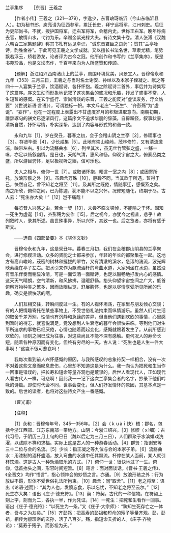 兰亭集序
　　［东晋］王羲之

　　【作者小传】王羲之（321—379），字逸少，东晋琅玡临沂（今山东临沂县人）。初为秘书郎，庾亮请为征西参军，累迁长史，拜宁远将军，江州刺史。后征为吏部尚书，不就，授护国将军，迁右军将军，会稽内史。世称王右军。晚年称病去官，放情山水，弋钓为乐。卒赠金紫光禄大夫。有诗文集十卷。清人张溥《汉魏六朝百三家集题辞》称其书札有远见卓识，“诚东晋君臣之良药”；赞其“兰亭咏诗，韵胜金谷”。于此可见王羲之文学成就。又以擅长书法名世，草隶尤精，笔势飘若浮云，矫若游龙，论者评为古今之冠。他所创作和书写的《兰亭集序》，既是书苑珍品，也是文坛杰作，千百年来向为人所盛赞和传颂。　　

　　【题解】浙江绍兴西南渚山上的兰亭，周围环境优美，风景宜人。晋穆帝永和九年（353）三月三日，王羲之与当时名士谢安、孙绰以及本家子侄凝之、献之等四十一人宴集于兰亭，饮酒赋诗，各抒怀抱。羲之除赋诗二首外，事后并为诗集写了这篇序。序文生动而形象地记叙了这次集会的盛况和乐趣，抒发了盛事不常、人生短暂的感慨。在玄学盛行、崇尚清谈的东晋，王羲之能反对“虚谈废务，浮文妨要”（《世说新语·言语》），可谓独标一帜。本文斥老庄“一死生”、“齐彭殇”为“虚诞”、“妄作”，也在一定程度上表露出不甘虚度岁月的积极进取意向。南朝初期，雕辞琢句的骈文已逐渐风行，这篇序文不追求华丽的辞藻，自辟蹊径，叙事状景，清新自然，抒怀写情，朴实深挚，达到了内容与形式的和谐一致。 　

　　永和九年［1］，岁在癸丑，暮春之初，会于会稽山阴之兰亭［2］，修禊事也［3］。群贤毕至［4］，少长咸集［5］。此地有崇山峻岭，茂林修竹，又有清流激湍，映带左右。引以为流觞曲水［6］，列坐其次，虽无丝竹管弦之盛，一觞一咏，亦足以畅叙幽情。是日也，天朗气清，惠风和畅。仰观宇宙之大，俯察品类之盛，所以游目骋怀，足以极视听之娱，信可乐也。

　　夫人之相与，俯仰一世［7］。或取诸怀抱，晤言一室之内［8］；或因寄所托，放浪形骸之外［9］。虽趣舍万殊［10］，静躁不同，当其欣于所遇，暂得于己，快然自足，曾不知老之将至［11］。及其所之既倦，情随事迁，感慨系之矣。向之所欣，俯仰之间，已为陈迹，犹不能不以之兴怀。况修短随化，终期于尽。古人云：“死生亦大矣！”［12］岂不痛哉！

　　每览昔人兴感之由，若合一契［13］，未尝不临文嗟悼，不能喻之于怀。固知一死生为虚诞［14］，齐彭殇为妄作［15］。后之视今，亦犹今之视昔，悲乎！故列叙时人，录其所述。虽世殊事异，所以兴怀，其致一也。后之览者，亦将有感于斯文。

　　——选自《四部备要》本《骈体文钞》　　

　　晋穆帝永和九年，这是癸丑年。暮春三月初，我们在会稽郡山阴县的兰亭聚会，进行修禊活动。众多的贤能之士都来参加，年轻的年长的都聚集在一起。这地方有高山峻岭，茂密的树林和挺拔的翠竹，又有清澈的溪水，急泻的湍流，波光辉映萦绕在亭子左右。把水引来作为飘流酒杯的弯曲水道，大家列坐在水边，虽然没有音乐伴奏而稍显冷清，可是一面饮酒一面赋诗，也足以酣畅地抒发内心的感情。这天天气晴朗，空气清新，和风拂拂，温暖舒畅。抬头仰望宇宙空间之广大，低首俯察万物种类之繁多，因而放眼纵览，舒展胸怀，也足以尽情享受所见所闻的乐趣，确实是很快活的啊。

　　人们互相交往，转瞬间度过一生。有的人襟怀坦荡，在家里与朋友倾心交谈；有的人把情趣寄托在某些事物上，不受世俗礼法拘束而纵情游乐。虽然人们对生活的取舍千差万别，性情也有沉静和急躁的差异，但当他们遇到欢欣的事情，心里感到暂时的得志，就喜悦满足，竟没想到人生衰老的暮年会很快来临。等到他们对生平所追求的事物已经厌倦，心情也随着而起变化，感慨就跟着发生了。从前所感到欢欣的，顷刻之间已成为往事，对这些尚且不能不深有感触。更何况人的寿命长短，随着各种原因而有变化，但终有穷尽的一天。古人说：“死生也是人生一件大事啊！”这岂不很可悲哀吗！ 

　　我每次看到前人兴怀感慨的原因，与我所感叹的总象符契一样相合，没有一次不对着这些文章而叹息悲伤，心里却不知道这是为什么。我一向认为把死和生当作一回事是错误的，把长寿和短命等量齐观也是荒谬的。后世人看现代人，正如现代人看古代人一样，可悲啊！因此我一一记下这次兰亭集会者的名字，抄录下他们吟咏的诗篇。即使时代会不同，世事会变化，但人们抒发情怀的原因，其基本点是一致的。后世的读者，也将对这些诗文产生一番感慨。

　　（曹光甫）　　

　　【注释】 

　　［1］永和：晋穆帝年号，345—356年。［2］会（ｋｕàｉ快）稽：郡名，包括今浙江西部、江苏东南部一带地方。山阴：今浙江绍兴。［3］修禊（ｘì细）：古代习俗，于阴历三月上旬的巳日（魏以后定为三月三日），人们群聚于水滨嬉戏洗濯，以祓除不祥和求福。实际上这是古人的一种游春活动。［4］群贤：指谢安等三十二位与会的名流。［5］少长：指王凝之等九位与会的本家子弟。［6］流觞曲水：用漆制的酒杯盛酒，放入弯曲的水道中任其飘流。杯停在某人面前，某人就引杯饮酒。这是古人一种劝酒取乐的方式。［7］俯仰一世：很快地过了一生。俯仰，低首抬头之间，形容时间短暂。［8］晤言：面对面谈话。《晋书·王羲之传》、《全晋文》均作“悟言”，指心领神会的妙悟之言。亦通。［9］放浪形骸之外：行为放纵不羁，形体不受世俗礼法所拘束。［10］趣舍：同“取舍”。［11］老之将至：语出《论语·述而》：“其为人也，发愤忘食，乐以忘忧，不知老之将至云尔。”［12］死生亦大矣：语出《庄子·德充符》。［13］契：符契，古代的一种信物。在符契上刻上字，剖而为二，各执一半，作为凭证。［14］一死生：把死和生看作一回事。语出《庄子·德充符》：“以死生为一条。”又《庄子·大宗师》：“孰知生死存亡之一体者，吾与之为友矣。”［15］齐彭殇：把高寿的彭祖和短命的殇子等量齐观。彭，彭祖，相传为颛顼帝的玄孙，活了八百岁。殇，指短命夭折的人。《庄子·齐物论》：“莫寿于殇子，而彭祖为夭。” 


